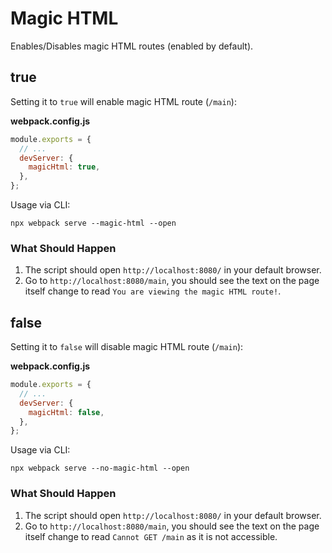 # Magic HTML

Enables/Disables magic HTML routes (enabled by default).

## true

Setting it to `true` will enable magic HTML route (`/main`):

**webpack.config.js**

```js
module.exports = {
  // ...
  devServer: {
    magicHtml: true,
  },
};
```

Usage via CLI:

```console
npx webpack serve --magic-html --open
```

### What Should Happen

1. The script should open `http://localhost:8080/` in your default browser.
2. Go to `http://localhost:8080/main`, you should see the text on the page itself change to read `You are viewing the magic HTML route!`.

## false

Setting it to `false` will disable magic HTML route (`/main`):

**webpack.config.js**

```js
module.exports = {
  // ...
  devServer: {
    magicHtml: false,
  },
};
```

Usage via CLI:

```console
npx webpack serve --no-magic-html --open
```

### What Should Happen

1. The script should open `http://localhost:8080/` in your default browser.
2. Go to `http://localhost:8080/main`, you should see the text on the page itself change to read `Cannot GET /main` as it is not accessible.
